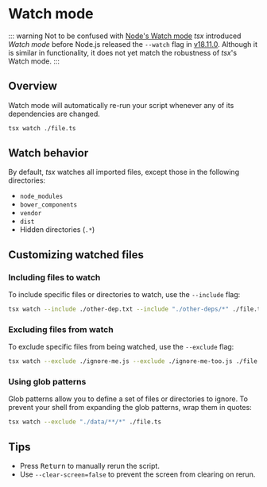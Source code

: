 # Watch mode

::: warning Not to be confused with [Node's Watch mode](https://nodejs.org/docs/latest/api/cli.html#--watch)
_tsx_ introduced _Watch mode_ before Node.js released the `--watch` flag in [v18.11.0](https://github.com/nodejs/node/releases/tag/v18.11.0). Although it is similar in functionality, it does not yet match the robustness of _tsx_'s Watch mode.
:::

## Overview

Watch mode will automatically re-run your script whenever any of its dependencies are changed.

```sh
tsx watch ./file.ts
```

## Watch behavior

By default, _tsx_ watches all imported files, except those in the following directories:
- `node_modules`
- `bower_components`
- `vendor`
- `dist`
- Hidden directories (`.*`)

## Customizing watched files

### Including files to watch

To include specific files or directories to watch, use the `--include` flag:

```sh
tsx watch --include ./other-dep.txt --include "./other-deps/*" ./file.ts
```


### Excluding files from watch
To exclude specific files from being watched, use the `--exclude` flag:

```sh
tsx watch --exclude ./ignore-me.js --exclude ./ignore-me-too.js ./file.ts
```

### Using glob patterns

Glob patterns allow you to define a set of files or directories to ignore. To prevent your shell from expanding the glob patterns, wrap them in quotes:

```sh
tsx watch --exclude "./data/**/*" ./file.ts
```

## Tips

- Press <kbd>Return</kbd> to manually rerun the script.
- Use `--clear-screen=false` to prevent the screen from clearing on rerun.
